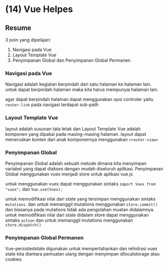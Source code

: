 # (14) Vue Helpes

## Resume

3 poin yang dipelajari:

1. Navigasi pada Vue
2. Layout Template Vue
3. Penyimpanan Global dan Penyimpanan Global Permanen

### Navigasi pada Vue

Navigasi adalah kegiatan berpindah dari satu halaman ke halaman lain. untuk dapat berpindah halaman maka kita harus mempunyai halaman lain.

agar dapat berpindah halaman dapat menggunakan opsi controler yaitu `router-link`
pada navigasi terdapat sub-path

### Layout Template Vue

layout adalah susunan tata letak dan Layout Template Vue adalah komponen yang dipakai pada masing-masing halaman.
layout dapat meneruskan konten dari anak komponennya menggunakan `<router-view>`

### Penyimpanan Global

Penyimpanan Global adalah sebuah metode dimana kita menyimpan variabel yang dapat diakses dengan mudah diseluruh aplikasi.
Penyimpanan Global menggunakan vuex menjadi store untuk aplikasi vue.js

untuk menggunakan vuex dapat menggunakan sintaks `import Vuex from "vuex";` dan `Vue.use(Vuex);`

untuk memodifikasi nilai dari state yang tersimpan menggunakan sintaks `mutations`. dan untuk memanggil mutations menggunakan `store.commit()` dan biasanya pada mutations tidak ada pengolahan muatan didalamnya.
untuk memodifikasi nilai dari state didalam store dapat menggunakan sintaks `action` dan untuk memanggil mutations menggunakan `store.dispatch()`

### Penyimpanan Global Permanen

Vue-persistedstate digunakan untuk mempertahankan dan rehidrasi vuex state kita diantara pemuatan ulang dengan menyimpan dilocalstorage atau cookies.
